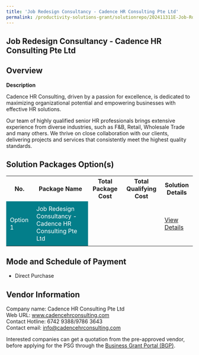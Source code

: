```yaml
---
title: 'Job Redesign Consultancy - Cadence HR Consulting Pte Ltd'
permalink: /productivity-solutions-grant/solutionrepo/202411311E-Job-Rdsgn-CST-Cdnc-HR-CST-PL-G
---
```


## Job Redesign Consultancy - Cadence HR Consulting Pte Ltd

## Overview

**Description**

Cadence HR Consulting, driven by a passion for excellence, is dedicated to maximizing organizational potential and empowering businesses with effective HR solutions. 

Our team of highly qualified senior HR professionals brings extensive experience from diverse industries, such as F&B, Retail, Wholesale Trade and many others. We thrive on close collaboration with our clients, delivering projects and services that consistently meet the highest quality standards.

## Solution Packages Option(s)

<table>
<tr>
<th><b>No.</b></th>
<th><b>Package Name</b></th>
<th><b>Total Package Cost</b></th>
<th><b>Total Qualifying Cost</b></th>
<th><b>Solution Details</b></th>
</tr>
<tr>
<td style='padding: 10px; background-color: #037E8A; color: #FFFFFF;'>Option 1</td>
<td style='padding: 10px; background-color: #037E8A; color: #FFFFFF;'>Job Redesign Consultancy - Cadence HR Consulting Pte Ltd</td>
<td style='padding: 10px;'> </td>
<td style='padding: 10px;'> </td>
<td style='padding: 10px;'><a href='/psg/Cadence HR Consulting GoBiz Doc[57].pdf' target='_blank'>View Details</a></td>
</tr>
</table>

## Mode and Schedule of Payment

 - Direct Purchase

## Vendor Information

 Company name: Cadence HR Consulting Pte Ltd<br>Web URL: www.cadencehrconsulting.com<br>Contact Hotline: 6742 9388/9786 3643<br>Contact email:  info@cadencehrconsulting.com

Interested companies can get a quotation from the pre-approved vendor, before applying for the PSG through the <a href='https://www.businessgrants.gov.sg/' target='_blank' rel='noopener'>Business Grant Portal (BGP)</a>.

<script src="/jquery/resize-tables.js"></script>
